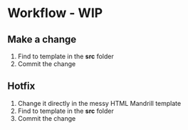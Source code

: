 # Workflow - WIP

## Make a change
1. Find to template in the **src** folder
2. Commit the change

## Hotfix
1. Change it directly in the messy HTML Mandrill template
2. Find to template in the **src** folder
3. Commit the change

